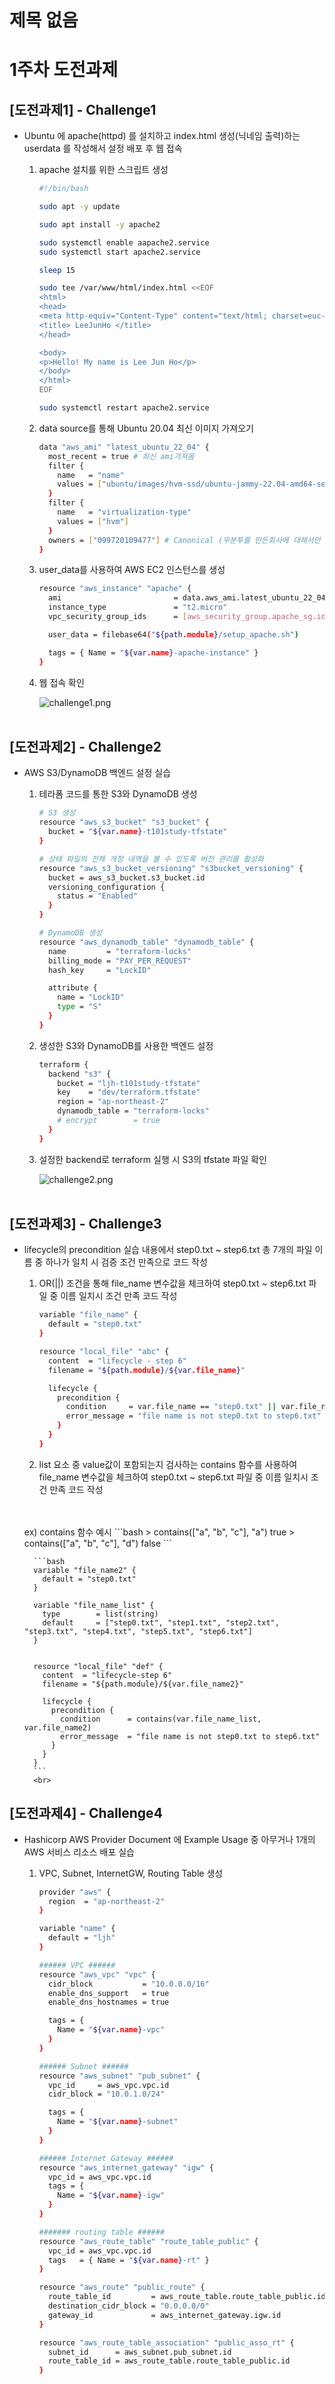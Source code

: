 # 제목 없음

# 1주차 도전과제

## [도전과제1] - Challenge1

- Ubuntu 에 apache(httpd) 를 설치하고 index.html 생성(닉네임 출력)하는 userdata 를 작성해서 설정 배포 후 웹 접속

    1. apache 설치를 위한 스크립트 생성
        
        ```bash
        #!/bin/bash
        
        sudo apt -y update
        
        sudo apt install -y apache2
        
        sudo systemctl enable aapache2.service
        sudo systemctl start apache2.service
        
        sleep 15
        
        sudo tee /var/www/html/index.html <<EOF
        <html>
        <head>
        <meta http-equiv="Content-Type" content="text/html; charset=euc-kr" />
        <title> LeeJunHo </title>
        </head>
        
        <body>
        <p>Hello! My name is Lee Jun Ho</p>
        </body>
        </html>
        EOF
        
        sudo systemctl restart apache2.service
        
        ```
        
    2. data source를 통해 Ubuntu 20.04 최신 이미지 가져오기
        
        ```bash
        data "aws_ami" "latest_ubuntu_22_04" {
          most_recent = true # 최신 ami가져옴
          filter {
            name   = "name"
            values = ["ubuntu/images/hvm-ssd/ubuntu-jammy-22.04-amd64-server*"]
          }
          filter {
            name   = "virtualization-type"
            values = ["hvm"]
          }
          owners = ["099720109477"] # Canonical (우분투를 만든회사에 대해서만 ami가져옴)
        }
        ```
        
    3. user_data를 사용하여 AWS EC2 인스턴스를 생성 
        
        ```bash
        resource "aws_instance" "apache" {
          ami                         = data.aws_ami.latest_ubuntu_22_04.id
          instance_type               = "t2.micro"
          vpc_security_group_ids      = [aws_security_group.apache_sg.id]
        
          user_data = filebase64("${path.module}/setup_apache.sh")
        
          tags = { Name = "${var.name}-apache-instance" }
        }
        ```
        
    4. 웹 접속 확인
        
        ![challenge1.png](./image/challenge1.png)
        <br>
        <br>

## [도전과제2] - Challenge2

- AWS S3/DynamoDB 백엔드 설정 실습
    1. 테라폼 코드를 통한 S3와 DynamoDB 생성
        
        ```bash
        # S3 생성
        resource "aws_s3_bucket" "s3_bucket" {
          bucket = "${var.name}-t101study-tfstate"
        }

        # 상태 파일의 전체 개정 내역을 볼 수 있도록 버전 관리를 활성화
        resource "aws_s3_bucket_versioning" "s3bucket_versioning" {
          bucket = aws_s3_bucket.s3_bucket.id
          versioning_configuration {
            status = "Enabled"
          }
        }
        
        # DynamoDB 생성
        resource "aws_dynamodb_table" "dynamodb_table" {
          name         = "terraform-locks"
          billing_mode = "PAY_PER_REQUEST"
          hash_key     = "LockID"

          attribute {
            name = "LockID"
            type = "S"
          }
        }
        
        ```
        
    2. 생성한 S3와 DynamoDB를 사용한 백엔드 설정
        
        ```bash
        terraform {
          backend "s3" {
            bucket = "ljh-t101study-tfstate"
            key    = "dev/terraform.tfstate"
            region = "ap-northeast-2"
            dynamodb_table = "terraform-locks"
            # encrypt        = true
          }
        }
        ```
        
    3. 설정한 backend로 terraform 실행 시 S3의 tfstate 파일 확인
        
        ![challenge2.png](./image/challenge2.png)
        <br>
        <br>

## [도전과제3] - Challenge3

- lifecycle의 precondition 실습 내용에서 step0.txt ~ step6.txt 총 7개의 파일 이름 중 하나가 일치 시 검증 조건 만족으로 코드 작성 

    1. OR(||) 조건을 통해 file_name 변수값을 체크하여 step0.txt ~ step6.txt 파일 중 이름 일치시 조건 만족 코드 작성
        
        ```bash
        variable "file_name" {
          default = "step0.txt"
        }

        resource "local_file" "abc" {
          content  = "lifecycle - step 6"
          filename = "${path.module}/${var.file_name}"

          lifecycle {
            precondition {
              condition     = var.file_name == "step0.txt" || var.file_name == "step1.txt" || var.file_name == "step2.txt" || var.file_name == "step3.txt" || var.file_name == "step4.txt" || var.file_name == "step5.txt" || var.file_name == "step6.txt"
              error_message = "file name is not step0.txt to step6.txt"
            }
          }
        }
        
        ```
        
    2. list 요소 중 value값이 포함되는지 검사하는 contains 함수를 사용하여 file_name 변수값을 체크하여 step0.txt ~ step6.txt 파일 중 이름 일치시 조건 만족 코드 작성
    <br>
    <br>
    ex) contains 함수 예시
        ```bash
        > contains(["a", "b", "c"], "a")
        true
        > contains(["a", "b", "c"], "d")
        false
        ```
        
        ```bash
        variable "file_name2" {
          default = "step0.txt"
        }

        variable "file_name_list" {
          type        = list(string)
          default     = ["step0.txt", "step1.txt", "step2.txt", "step3.txt", "step4.txt", "step5.txt", "step6.txt"]
        }


        resource "local_file" "def" {
          content  = "lifecycle-step 6"
          filename = "${path.module}/${var.file_name2}"

          lifecycle {
            precondition {
              condition      = contains(var.file_name_list, var.file_name2)
              error_message  = "file name is not step0.txt to step6.txt"
            }
          }
        }
        ```
        <br>

## [도전과제4] - Challenge4

- Hashicorp AWS Provider Document 에 Example Usage 중 아무거나 1개의 AWS 서비스 리소스 배포 실습 

    1. VPC, Subnet, InternetGW, Routing Table 생성
        
        ```bash
        provider "aws" {
          region  = "ap-northeast-2"
        }

        variable "name" {
          default = "ljh"
        }

        ###### VPC ######
        resource "aws_vpc" "vpc" {
          cidr_block           = "10.0.0.0/16"
          enable_dns_support   = true
          enable_dns_hostnames = true

          tags = {
            Name = "${var.name}-vpc"
          }
        }

        ###### Subnet ######
        resource "aws_subnet" "pub_subnet" {
          vpc_id     = aws_vpc.vpc.id
          cidr_block = "10.0.1.0/24"

          tags = {
            Name = "${var.name}-subnet"
          }
        }

        ###### Internet Gateway ######
        resource "aws_internet_gateway" "igw" {
          vpc_id = aws_vpc.vpc.id
          tags = {
            Name = "${var.name}-igw"
          }
        }

        ####### routing table ######
        resource "aws_route_table" "route_table_public" {
          vpc_id = aws_vpc.vpc.id
          tags   = { Name = "${var.name}-rt" }
        }

        resource "aws_route" "public_route" {
          route_table_id         = aws_route_table.route_table_public.id
          destination_cidr_block = "0.0.0.0/0"
          gateway_id             = aws_internet_gateway.igw.id
        }

        resource "aws_route_table_association" "public_asso_rt" {
          subnet_id      = aws_subnet.pub_subnet.id
          route_table_id = aws_route_table.route_table_public.id
        }

        ```